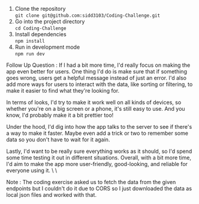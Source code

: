 1) Clone the repository \
```git clone git@github.com:sidd3103/Coding-Challenge.git```
2) Go into the project directory \
```cd Coding-Challenge```
3) Install dependencies \
```npm install```
4) Run in development mode \
```npm run dev```

Follow Up Question : If I had a bit more time, I'd really focus on making the app even better for users. One thing I'd do is make sure that if something goes wrong, users get a helpful message instead of just an error. I'd also add more ways for users to interact with the data, like sorting or filtering, to make it easier to find what they're looking for.

In terms of looks, I'd try to make it work well on all kinds of devices, so whether you're on a big screen or a phone, it's still easy to use. And you know, I'd probably make it a bit prettier too!

Under the hood, I'd dig into how the app talks to the server to see if there's a way to make it faster. Maybe even add a trick or two to remember some data so you don't have to wait for it again.

Lastly, I'd want to be really sure everything works as it should, so I'd spend some time testing it out in different situations. Overall, with a bit more time, I'd aim to make the app more user-friendly, good-looking, and reliable for everyone using it. \ \

Note : The coding exercise asked us to fetch the data from the given endpoints but I couldn't do it due to CORS so I just downloaded the data as local json files and worked with that.
